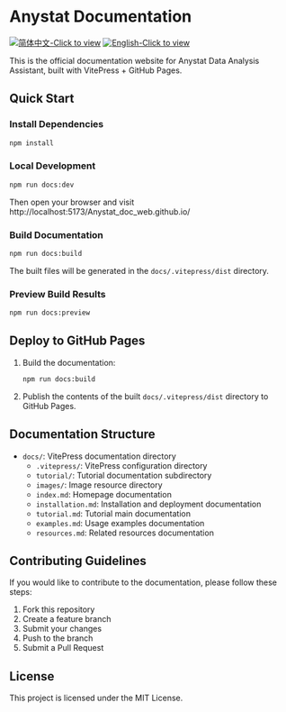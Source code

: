# Anystat Documentation

[![简体中文-Click to view](https://img.shields.io/badge/简体中文-Click_to_view-red.svg)](https://anystatweb.github.io/docs/)
[![English-Click to view](https://img.shields.io/badge/English-Click_to_view-blue.svg)](https://anystatweb.github.io/docs/en/)

This is the official documentation website for Anystat Data Analysis Assistant, built with VitePress + GitHub Pages.

## Quick Start

### Install Dependencies

```bash
npm install
```

### Local Development

```bash
npm run docs:dev
```

Then open your browser and visit http://localhost:5173/Anystat_doc_web.github.io/

### Build Documentation

```bash
npm run docs:build
```

The built files will be generated in the `docs/.vitepress/dist` directory.

### Preview Build Results

```bash
npm run docs:preview
```

## Deploy to GitHub Pages

1. Build the documentation:
   ```bash
   npm run docs:build
   ```

2. Publish the contents of the built `docs/.vitepress/dist` directory to GitHub Pages.

## Documentation Structure

- `docs/`: VitePress documentation directory
  - `.vitepress/`: VitePress configuration directory
  - `tutorial/`: Tutorial documentation subdirectory
  - `images/`: Image resource directory
  - `index.md`: Homepage documentation
  - `installation.md`: Installation and deployment documentation
  - `tutorial.md`: Tutorial main documentation
  - `examples.md`: Usage examples documentation
  - `resources.md`: Related resources documentation

## Contributing Guidelines

If you would like to contribute to the documentation, please follow these steps:

1. Fork this repository
2. Create a feature branch
3. Submit your changes
4. Push to the branch
5. Submit a Pull Request

## License

This project is licensed under the MIT License.